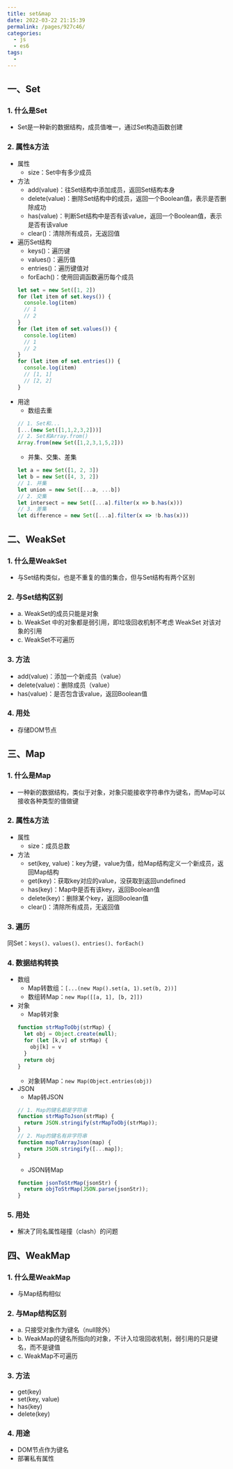 ```yaml
---
title: set&map
date: 2022-03-22 21:15:39
permalink: /pages/927c46/
categories:
  - js
  - es6
tags:
  - 
---
```


## 一、Set
### 1. 什么是Set
- Set是一种新的数据结构，成员值唯一，通过Set构造函数创建
### 2. 属性&方法
- 属性
  - size：Set中有多少成员
- 方法
  - add(value)：往Set结构中添加成员，返回Set结构本身
  - delete(value)：删除Set结构中的成员，返回一个Boolean值，表示是否删除成功
  - has(value)：判断Set结构中是否有该value，返回一个Boolean值，表示是否有该value
  - clear()：清除所有成员，无返回值
- 遍历Set结构
  - keys()：遍历键
  - values()：遍历值
  - entries()：遍历键值对
  - forEach()：使用回调函数遍历每个成员
  ```js
  let set = new Set([1, 2])
  for (let item of set.keys()) {
    console.log(item)
    // 1
    // 2
  }
  for (let item of set.values()) {
    console.log(item)
    // 1
    // 2
  }
  for (let item of set.entries()) {
    console.log(item)
    // [1, 1]
    // [2, 2]
  }
  ```
- 用途
  - 数组去重
  ```js
  // 1. Set和...
  [...(new Set([1,1,2,3,2]))]
  // 2. Set和Array.from()
  Array.from(new Set([1,2,3,1,5,2]))
  ```
  - 并集、交集、差集
  ```js
  let a = new Set([1, 2, 3])
  let b = new Set([4, 3, 2])
  // 1. 并集
  let union = new Set([...a, ...b])
  // 2. 交集
  let intersect = new Set([...a].filter(x => b.has(x)))
  // 3. 差集
  let difference = new Set([...a].filter(x => !b.has(x)))
  ```
## 二、WeakSet
### 1. 什么是WeakSet
- 与Set结构类似，也是不重复的值的集合，但与Set结构有两个区别
### 2. 与Set结构区别
- a. WeakSet的成员只能是对象
- b. WeakSet 中的对象都是弱引用，即垃圾回收机制不考虑 WeakSet 对该对象的引用
- c. WeakSet不可遍历
### 3. 方法
- add(value)：添加一个新成员（value）
- delete(value)：删除成员（value）
- has(value)：是否包含该value，返回Boolean值
### 4. 用处
- 存储DOM节点
## 三、Map
### 1. 什么是Map
- 一种新的数据结构，类似于对象，对象只能接收字符串作为键名，而Map可以接收各种类型的值做键
### 2. 属性&方法
- 属性
  - size：成员总数
- 方法
  - set(key, value)：key为键，value为值，给Map结构定义一个新成员，返回Map结构
  - get(key)：获取key对应的value，没获取到返回undefined
  - has(key)：Map中是否有该key，返回Boolean值
  - delete(key)：删除某个key，返回Boolean值
  - clear()：清除所有成员，无返回值
### 3. 遍历
同Set：`keys()、values()、entries()、forEach()`
### 4. 数据结构转换
- 数组
  - Map转数组：`[...(new Map().set(a, 1).set(b, 2))]`
  - 数组转Map：`new Map([[a, 1], [b, 2]])`
- 对象
  - Map转对象
  ```js
  function strMapToObj(strMap) {
    let obj = Object.create(null);
    for (let [k,v] of strMap) {
      obj[k] = v
    }
    return obj
  }
  ```  
  - 对象转Map：`new Map(Object.entries(obj))`
- JSON
  - Map转JSON
  ```js
  // 1. Map的键名都是字符串
  function strMapToJson(strMap) {
    return JSON.stringify(strMapToObj(strMap));
  }
  // 2. Map的键名有非字符串
  function mapToArrayJson(map) {
    return JSON.stringify([...map]);
  }  
  ```
  - JSON转Map
  ```js
  function jsonToStrMap(jsonStr) {
    return objToStrMap(JSON.parse(jsonStr));
  }
  ```
### 5. 用处
- 解决了同名属性碰撞（clash）的问题
## 四、WeakMap
### 1. 什么是WeakMap
- 与Map结构相似
### 2. 与Map结构区别
- a. 只接受对象作为键名（null除外）
- b. WeakMap的键名所指向的对象，不计入垃圾回收机制，弱引用的只是键名，而不是键值
- c. WeakMap不可遍历
### 3. 方法
- get(key)
- set(key, value)
- has(key)
- delete(key)
### 4. 用途
- DOM节点作为键名
- 部署私有属性